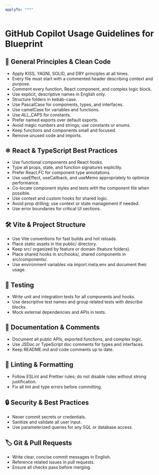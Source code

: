 ```yaml
---
applyTo: "**"
---
```



# GitHub Copilot Usage Guidelines for Blueprint

## 🧠 General Principles & Clean Code

- Apply KISS, YAGNI, SOLID, and DRY principles at all times.
- Every file must start with a commented header describing context and purpose.
- Comment every function, React component, and complex logic block.
- Use explicit, descriptive names in English only.
- Structure folders in kebab-case.
- Use PascalCase for components, types, and interfaces.
- Use camelCase for variables and functions.
- Use ALL_CAPS for constants.
- Prefer named exports over default exports.
- Avoid magic numbers and strings; use constants or enums.
- Keep functions and components small and focused.
- Remove unused code and imports.

## ⚛️ React & TypeScript Best Practices

- Use functional components and React hooks.
- Type all props, state, and function signatures explicitly.
- Prefer React.FC for component type annotations.
- Use useEffect, useCallback, and useMemo appropriately to optimize performance.
- Co-locate component styles and tests with the component file when possible.
- Use context and custom hooks for shared logic.
- Avoid prop drilling; use context or state management if needed.
- Use error boundaries for critical UI sections.

## 🛠️ Vite & Project Structure

- Use Vite conventions for fast builds and hot reloads.
- Place static assets in the public/ directory.
- Keep src/ organized by feature or domain (feature folders).
- Place shared hooks in src/hooks/, shared components in src/components/.
- Use environment variables via import.meta.env and document their usage.

## 🧪 Testing

- Write unit and integration tests for all components and hooks.
- Use descriptive test names and group related tests with describe blocks.
- Mock external dependencies and APIs in tests.

## 📝 Documentation & Comments

- Document all public APIs, exported functions, and complex logic.
- Use JSDoc or TypeScript doc comments for types and interfaces.
- Keep README.md and code comments up to date.

## 🧹 Linting & Formatting

- Follow ESLint and Prettier rules; do not disable rules without strong justification.
- Fix all lint and type errors before committing.

## 🔒 Security & Best Practices

- Never commit secrets or credentials.
- Sanitize and validate all user input.
- Use parameterized queries for any SQL or database access.

## 🏷️ Git & Pull Requests

- Write clear, concise commit messages in English.
- Reference related issues in pull requests.
- Ensure all checks pass before merging.